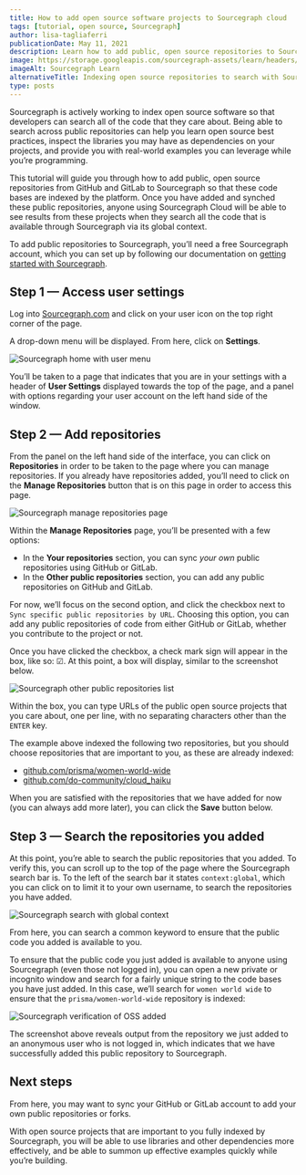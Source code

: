```yaml
---
title: How to add open source software projects to Sourcegraph cloud
tags: [tutorial, open source, Sourcegraph]
author: lisa-tagliaferri
publicationDate: May 11, 2021
description: Learn how to add public, open source repositories to Sourcegraph.
image: https://storage.googleapis.com/sourcegraph-assets/learn/headers/sourcegraph-learn-header-2.png
imageAlt: Sourcegraph Learn
alternativeTitle: Indexing open source repositories to search with Sourcegraph cloud
type: posts
---
```


Sourcegraph is actively working to index open source software so that developers can search all of the code that they care about. Being able to search across public repositories can help you learn open source best practices, inspect the libraries you may have as dependencies on your projects, and provide you with real-world examples you can leverage while you’re programming.

This tutorial will guide you through how to add public, open source repositories from GitHub and GitLab to Sourcegraph so that these code bases are indexed by the platform. Once you have added and synched these public repositories, anyone using Sourcegraph Cloud will be able to see results from these projects when they search all the code that is available through Sourcegraph via its global context.

To add public repositories to Sourcegraph, you’ll need a free Sourcegraph account, which you can set up by following our documentation on [getting started with Sourcegraph](https://docs.sourcegraph.com/getting-started#how-do-i-start-using-sourcegraph).

## Step 1 — Access user settings

Log into [Sourcegraph.com](https://sourcegraph.com) and click on your user icon on the top right corner of the page.

A drop-down menu will be displayed. From here, click on **Settings**.

![Sourcegraph home with user menu](https://storage.googleapis.com/sourcegraph-assets/learn/tutorial-images/sourcegraph-home-user-menu.png)

You’ll be taken to a page that indicates that you are in your settings with a header of **User Settings** displayed towards the top of the page, and a panel with options regarding your user account on the left hand side of the window.

## Step 2 — Add repositories

From the panel on the left hand side of the interface, you can click on **Repositories** in order to be taken to the page where you can manage repositories. If you already have repositories added, you’ll need to click on the **Manage Repositories** button that is on this page in order to access this page.

![Sourcegraph manage repositories page](https://storage.googleapis.com/sourcegraph-assets/learn/tutorial-images/sourcegraph-manage-repositories.png)

Within the **Manage Repositories** page, you’ll be presented with a few options:

- In the **Your repositories** section, you can sync _your own_ public repositories using GitHub or GitLab.
- In the **Other public repositories** section, you can add any public repositories on GitHub and GitLab.

For now, we’ll focus on the second option, and click the checkbox next to `Sync specific public repositories by URL`. Choosing this option, you can add any public repositories of code from either GitHub or GitLab, whether you contribute to the project or not.

Once you have clicked the checkbox, a check mark sign will appear in the box, like so: &#9745;. At this point, a box will display, similar to the screenshot below.

![Sourcegraph other public repositories list](https://storage.googleapis.com/sourcegraph-assets/learn/tutorial-images/sourcegraph-other-public-repositories.png)

Within the box, you can type URLs of the public open source projects that you care about, one per line, with no separating characters other than the `ENTER` key.

The example above indexed the following two repositories, but you should choose repositories that are important to you, as these are already indexed:

- [github.com/prisma/women-world-wide](https://github.com/prisma/women-world-wide)
- [github.com/do-community/cloud_haiku](https://github.com/do-community/cloud_haiku)

When you are satisfied with the repositories that we have added for now (you can always add more later), you can click the **Save** button below.

## Step 3 — Search the repositories you added

At this point, you’re able to search the public repositories that you added. To verify this, you can scroll up to the top of the page where the Sourcegraph search bar is. To the left of the search bar it states `context:global`, which you can click on to limit it to your own username, to search the repositories you have added.

![Sourcegraph search with global context](https://storage.googleapis.com/sourcegraph-assets/learn/tutorial-images/sourcegraph-context.png)

From here, you can search a common keyword to ensure that the public code you added is available to you.

To ensure that the public code you just added is available to anyone using Sourcegraph (even those not logged in), you can open a new private or incognito window and search for a fairly unique string to the code bases you have just added. In this case, we’ll search for `women world wide` to ensure that the `prisma/women-world-wide` repository is indexed:

<SourcegraphInteractiveSearch initialQuery='women world wide' initialSearchURL={initialSearchURL} initialPatternType='literal' />

![Sourcegraph verification of OSS added](https://storage.googleapis.com/sourcegraph-assets/learn/tutorial-images/sourcegraph-anonymous-verification.png)

The screenshot above reveals output from the repository we just added to an anonymous user who is not logged in, which indicates that we have successfully added this public repository to Sourcegraph.

## Next steps

From here, you may want to sync your GitHub or GitLab account to add your own public repositories or forks.

With open source projects that are important to you fully indexed by Sourcegraph, you will be able to use libraries and other dependencies more effectively, and be able to summon up effective examples quickly while you’re building.
